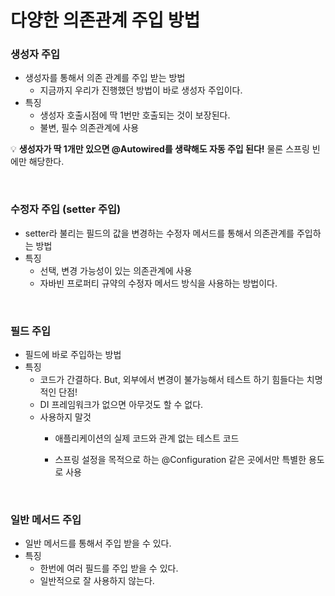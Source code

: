 # 다양한 의존관계 주입 방법

### 생성자 주입
- 생성자를 통해서 의존 관계를 주입 받는 방법
  - 지금까지 우리가 진행했던 방법이 바로 생성자 주입이다.
- 특징
  - 생성자 호출시점에 딱 1번만 호출되는 것이 보장된다.
  - 불변, 필수 의존관계에 사용
 
💡 **생성자가 딱 1개만 있으면 @Autowired를 생략해도 자동 주입 된다!** 물론 스프링 빈에만 해당한다.

<br>

### 수정자 주입 (setter 주입)
- setter라 불리는 필드의 값을 변경하는 수정자 메서드를 통해서 의존관계를 주입하는 방법
- 특징
  - 선택, 변경 가능성이 있는 의존관계에 사용
  - 자바빈 프로퍼티 규약의 수정자 메서드 방식을 사용하는 방법이다.

<br>

### 필드 주입
- 필드에 바로 주입하는 방법
- 특징
  - 코드가 간결하다. But, 외부에서 변경이 불가능해서 테스트 하기 힘들다는 치명적인 단점!
  - DI 프레임워크가 없으면 아무것도 할 수 없다.
  - 사용하지 말것
    - 애플리케이션의 실제 코드와 관계 없는 테스트 코드
    - 스프링 설정을 목적으로 하는 @Configuration 같은 곳에서만 특별한 용도로 사용

      <br>

### 일반 메서드 주입
- 일반 메서드를 통해서 주입 받을 수 있다.
- 특징
  - 한번에 여러 필드를 주입 받을 수 있다.
  - 일반적으로 잘 사용하지 않는다.
